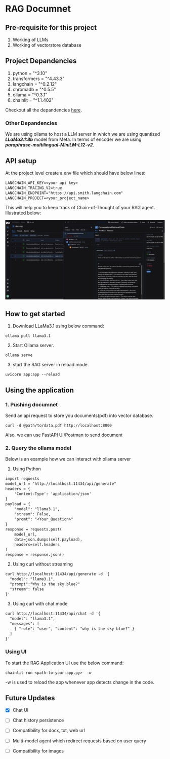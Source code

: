 # RAG Documnet
## Pre-requisite for this project
1. Working of LLMs
2. Working of vectorstore database

## Project Depandencies
1. python = "^3.10"
2. transformers = "^4.43.3"
3. langchain = "^0.2.12"
4. chromadb = "^0.5.5"
5. ollama = "^0.3.1"
6. chainlit = "^1.1.402"

Checkout all the depandencies [here](https://github.com/sinha96/rag-document/blob/master/pyproject.toml).

### Other Depandencies
We are using ollama to host a LLM server in which we are using quantized <b><i>LLaMa3.1:8b</b></i> model from Meta. In terms of encoder we are using <b><i>paraphrase-multilingual-MiniLM-L12-v2</b></i>.

## API setup
At the project level create a env file which should have below lines:

```
LANGCHAIN_API_KEY=<your api key>
LANGCHAIN_TRACING_V2=true
LANGCHAIN_ENDPOINT="https://api.smith.langchain.com"
LANGCHAIN_PROJECT=<your_project_name>
```

This will help you to keep track of Chain-of-Thought of your RAG agent. Illustrated below:

![Alt_text](./asset/langsmith.png)

## How to get started
1. Download LLaMa3.1 using below command:
```
ollama pull llama3.1
```
2. Start Ollama server.
```
ollama serve
```
3. start the RAG server in reload mode.
```
uvicorn app:app --reload
```

## Using the application
### 1. Pushing documnet
Send an api request to store you documents(pdf) into vector database.

```
curl -d @path/to/data.pdf http://localhost:8000
```

Also, we can use FastAPI UI/Postman to send document


### 2. Query the ollama model
Below is an example how we can interact with ollama server
1. Using Python
```
import requests
model_url = "http://localhost:11434/api/generate"
headers = {
    'Content-Type': 'application/json'
}
payload = {
    "model": "llama3.1",
    "stream": False,
    "promt": "<Your_Question>"
}
response = requests.post(
    model_url, 
    data=json.dumps(self.payload), 
    headers=self.headers
)
response = response.json()
```

2. Using curl without streaming
```
curl http://localhost:11434/api/generate -d '{
  "model": "llama3.1",
  "prompt":"Why is the sky blue?"
  "stream": false
}'
```


3. Using curl with chat mode
```
curl http://localhost:11434/api/chat -d '{
  "model": "llama3.1",
  "messages": [
    { "role": "user", "content": "why is the sky blue?" }
  ]
}'
```

### Using UI
To start the RAG Application UI use the below command:
```
chainlit run <path-to-your-app.py>  -w
```
-w is used to reload the app whenever app detects change in the code.


## Future Updates
- [X] Chat UI
- [ ] Chat history persistence
- [ ] Compatibility for docx, txt, web url
- [ ] Multi-model agent which redirect requests based on user query
- [ ] Compatibility for images

